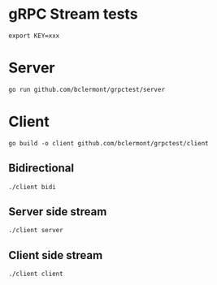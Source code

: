 # gRPC Stream tests

```
export KEY=xxx
```

# Server

```
go run github.com/bclermont/grpctest/server
```

# Client

```
go build -o client github.com/bclermont/grpctest/client
```

## Bidirectional

```
./client bidi
```

## Server side stream

```
./client server
```

## Client side stream

```
./client client
```